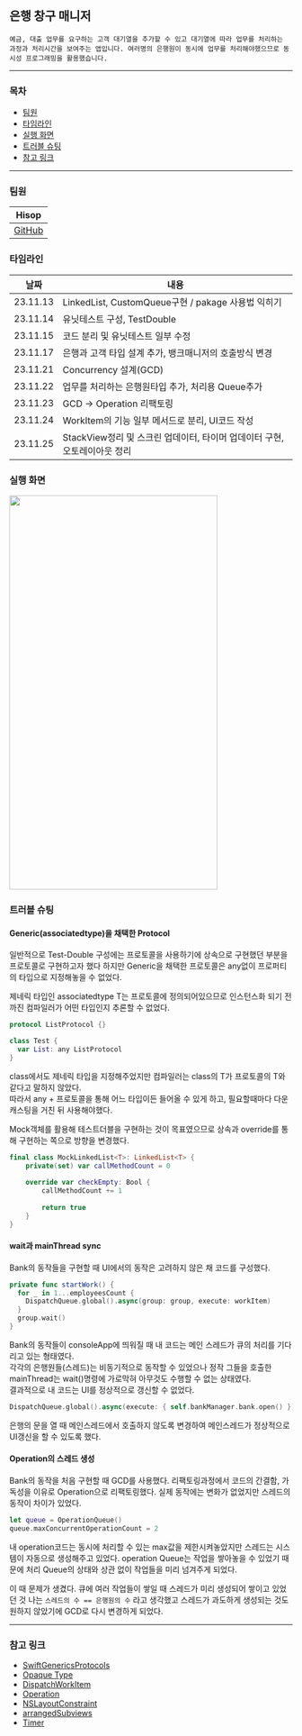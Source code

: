 ## 은행 창구 매니저
``
예금, 대출 업무를 요구하는 고객 대기열을 추가할 수 있고 대기열에 따라 업무를 처리하는 과정과 처리시간을 보여주는 앱입니다.
여러명의 은행원이 동시에 업무를 처리해야했으므로 동시성 프로그래밍을 활용했습니다.
``

---
### 목차
- [팀원](#팀원)
- [타임라인](#타임라인)
- [실행 화면](#실행-화면)
- [트러블 슈팅](#트러블-슈팅)
- [참고 링크](#참고-링크)

---
### 팀원
|Hisop|
|---|
|[GitHub](https://github.com/Hi-sop)|

### 타임라인

|날짜|내용|
|---|---|
|23.11.13|LinkedList, CustomQueue구현 / pakage 사용법 익히기|
|23.11.14|유닛테스트 구성, TestDouble|
|23.11.15|코드 분리 및 유닛테스트 일부 수정|
|23.11.17|은행과 고객 타입 설계 추가, 뱅크매니저의 호출방식 변경|
|23.11.21|Concurrency 설계(GCD)|
|23.11.22|업무를 처리하는 은행원타입 추가, 처리용 Queue추가|
|23.11.23|GCD -> Operation 리팩토링|
|23.11.24|WorkItem의 기능 일부 메서드로 분리, UI코드 작성|
|23.11.25|StackView정리 및 스크린 업데이터, 타이머 업데이터 구현, 오토레이아웃 정리|

### 실행 화면
<img width="370" height="700" src="https://github.com/Hi-sop/ios-bank-manager/assets/69287436/11e5b096-930b-4a7b-a363-cb366c74dcc6">

### 트러블 슈팅

#### Generic(associatedtype)을 채택한 Protocol
일반적으로 Test-Double 구성에는 프로토콜을 사용하기에 상속으로 구현했던 부분을 프로토콜로 구현하고자 했다
하지만 Generic을 채택한 프로토콜은 any없이 프로퍼티의 타입으로 지정해놓을 수 없었다.

제네릭 타입인 associatedtype T는 프로토콜에 정의되어있으므로 인스턴스화 되기 전까진 컴파일러가 어떤 타입인지 추론할 수 없었다.
```swift
protocol ListProtocol {} 

class Test {
  var List: any ListProtocol 
}
```
class에서도 제네릭 타입을 지정해주었지만 컴파일러는 class의 T가 프로토콜의 T와 같다고 말하지 않았다.  
따라서 any + 프로토콜을 통해 어느 타입이든 들어올 수 있게 하고, 필요할때마다 다운캐스팅을 거친 뒤 사용해야했다.  
  
Mock객체를 활용해 테스트더블을 구현하는 것이 목표였으므로 상속과 override를 통해 구현하는 쪽으로 방향을 변경했다.
```swift
final class MockLinkedList<T>: LinkedList<T> {
    private(set) var callMethodCount = 0
        
    override var checkEmpty: Bool {
        callMethodCount += 1
        
        return true
    }
}
```

#### wait과 mainThread sync
Bank의 동작들을 구현할 때 UI에서의 동작은 고려하지 않은 채 코드를 구성했다.  
```swift
private func startWork() {
  for _ in 1...employeesCount {
    DispatchQueue.global().async(group: group, execute: workItem)
  }
  group.wait()
}
```
Bank의 동작들이 consoleApp에 띄워질 때 내 코드는 메인 스레드가 큐의 처리를 기다리고 있는 형태였다.  
각각의 은행원들(스레드)는 비동기적으로 동작할 수 있었으나 정작 그들을 호출한 mainThread는 wait()명령에 가로막혀 아무것도 수행할 수 없는 상태였다.  
결과적으로 내 코드는 UI를 정상적으로 갱신할 수 없었다.  

```swift
DispatchQueue.global().async(execute: { self.bankManager.bank.open() })
```
은행의 문을 열 때 메인스레드에서 호출하지 않도록 변경하여 메인스레드가 정상적으로 UI갱신을 할 수 있도록 했다.

#### Operation의 스레드 생성
Bank의 동작을 처음 구현할 때 GCD를 사용했다. 리팩토링과정에서 코드의 간결함, 가독성을 이유로 Operation으로 리팩토링했다.
실제 동작에는 변화가 없었지만 스레드의 동작이 차이가 있었다.

```swift
let queue = OperationQueue()
queue.maxConcurrentOperationCount = 2
```
내 operation코드는 동시에 처리할 수 있는 max값을 제한시켜놓았지만 스레드는 시스템이 자동으로 생성해주고 있었다.
operation Queue는 작업을 쌓아놓을 수 있었기 때문에 처리 Queue의 상태와 상관 없이 작업들을 미리 넘겨주게 되었다.

이 때 문제가 생겼다. 큐에 여러 작업들이 쌓일 때 스레드가 미리 생성되어 쌓이고 있었던 것
나는 `스레드의 수 == 은행원의 수` 라고 생각했고 스레드가 과도하게 생성되는 것도 원하지 않았기에 GCD로 다시 변경하게 되었다. 

---

### 참고 링크
- [SwiftGenericsProtocols](https://a11y-guidelines.orange.com/en/mobile/ios/wwdc/nota11y/2022/22SwiftGenericsProtocols/#protocol)  
- [Opaque Type](https://zeddios.tistory.com/1366#google_vignette)
- [DispatchWorkItem](https://developer.apple.com/documentation/dispatch/dispatchworkitem)
- [Operation](https://developer.apple.com/documentation/foundation/operation)
- [NSLayoutConstraint](https://developer.apple.com/documentation/uikit/nslayoutconstraint)
- [arrangedSubviews](https://developer.apple.com/documentation/uikit/uistackview/1616232-arrangedsubviews)
- [Timer](https://developer.apple.com/documentation/foundation/timer)
